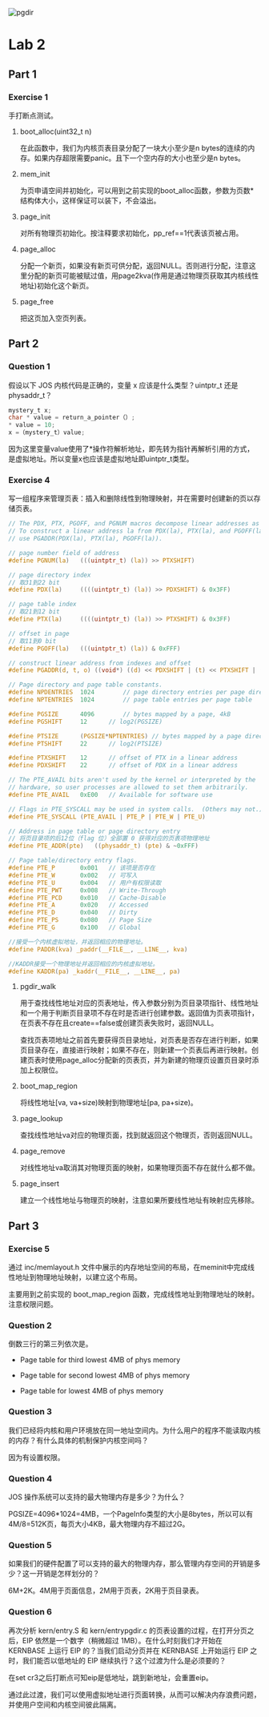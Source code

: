 ![pgdir](C:/Users/zxt/Desktop/1.png)



# Lab 2

## Part 1

### Exercise 1

手打断点测试。

1. boot_alloc(uint32_t n)

    在此函数中，我们为内核页表目录分配了一块大小至少是n bytes的连续的内存。如果内存超限需要panic。且下一个空内存的大小也至少是n bytes。

1. mem_init
    
    为页申请空间并初始化，可以用到之前实现的boot_alloc函数，参数为页数*结构体大小，这样保证可以装下，不会溢出。

1. page_init

    对所有物理页初始化。按注释要求初始化，pp_ref==1代表该页被占用。

1. page_alloc

    分配一个新页，如果没有新页可供分配，返回NULL。否则进行分配，注意这里分配的新页可能被赋过值，用page2kva(作用是通过物理页获取其内核线性地址)初始化这个新页。

1. page_free

    把这页加入空页列表。

## Part 2

### Question 1

假设以下 JOS 内核代码是正确的，变量 x 应该是什么类型？uintptr_t 还是 physaddr_t？

```C
mystery_t x;
char * value = return_a_pointer（）;
* value = 10;
x =（mystery_t）value;
```

因为这里变量value使用了*操作符解析地址，即先转为指针再解析引用的方式，是虚拟地址。所以变量x也应该是虚拟地址即uintptr_t类型。

### Exercise 4

写一组程序来管理页表：插入和删除线性到物理映射，并在需要时创建新的页以存储页表。

```C
// The PDX, PTX, PGOFF, and PGNUM macros decompose linear addresses as shown.
// To construct a linear address la from PDX(la), PTX(la), and PGOFF(la),
// use PGADDR(PDX(la), PTX(la), PGOFF(la)).

// page number field of address
#define PGNUM(la)   (((uintptr_t) (la)) >> PTXSHIFT)

// page directory index
// 取31到22 bit
#define PDX(la)     ((((uintptr_t) (la)) >> PDXSHIFT) & 0x3FF)

// page table index
// 取21到12 bit
#define PTX(la)     ((((uintptr_t) (la)) >> PTXSHIFT) & 0x3FF)

// offset in page
// 取11到0 bit
#define PGOFF(la)   (((uintptr_t) (la)) & 0xFFF)

// construct linear address from indexes and offset
#define PGADDR(d, t, o) ((void*) ((d) << PDXSHIFT | (t) << PTXSHIFT | (o)))

// Page directory and page table constants.
#define NPDENTRIES  1024        // page directory entries per page directory
#define NPTENTRIES  1024        // page table entries per page table

#define PGSIZE      4096        // bytes mapped by a page, 4kB
#define PGSHIFT     12      // log2(PGSIZE)

#define PTSIZE      (PGSIZE*NPTENTRIES) // bytes mapped by a page directory entry, 4MB
#define PTSHIFT     22      // log2(PTSIZE)

#define PTXSHIFT    12      // offset of PTX in a linear address
#define PDXSHIFT    22      // offset of PDX in a linear address

// The PTE_AVAIL bits aren't used by the kernel or interpreted by the
// hardware, so user processes are allowed to set them arbitrarily.
#define PTE_AVAIL   0xE00   // Available for software use

// Flags in PTE_SYSCALL may be used in system calls.  (Others may not.)
#define PTE_SYSCALL (PTE_AVAIL | PTE_P | PTE_W | PTE_U)

// Address in page table or page directory entry
// 将页目录项的后12位（flag 位）全部置 0 获得对应的页表项物理地址
#define PTE_ADDR(pte)   ((physaddr_t) (pte) & ~0xFFF)

// Page table/directory entry flags.
#define PTE_P       0x001   // 该项是否存在
#define PTE_W       0x002   // 可写入
#define PTE_U       0x004   // 用户有权限读取
#define PTE_PWT     0x008   // Write-Through
#define PTE_PCD     0x010   // Cache-Disable
#define PTE_A       0x020   // Accessed
#define PTE_D       0x040   // Dirty
#define PTE_PS      0x080   // Page Size
#define PTE_G       0x100   // Global

//接受一个内核虚拟地址，并返回相应的物理地址。
#define PADDR(kva) _paddr(__FILE__, __LINE__, kva)

//KADDR接受一个物理地址并返回相应的内核虚拟地址。
#define KADDR(pa) _kaddr(__FILE__, __LINE__, pa)
```

1. pgdir_walk

    用于查找线性地址对应的页表地址，传入参数分别为页目录项指针、线性地址和一个用于判断页目录项不存在时是否进行创建参数。返回值为页表项指针，在页表不存在且create==false或创建页表失败时，返回NULL。

    查找页表项地址之前首先要获得页目录地址，对页表是否存在进行判断，如果页目录存在，直接进行映射；如果不存在，则新建一个页表后再进行映射。创建页表时使用page_alloc分配新的页表页，并为新建的物理页设置页目录时添加上权限位。

1. boot_map_region

    将线性地址[va, va+size)映射到物理地址[pa, pa+size)。

1. page_lookup

    查找线性地址va对应的物理页面，找到就返回这个物理页，否则返回NULL。

1. page_remove

    对线性地址va取消其对物理页面的映射，如果物理页面不存在就什么都不做。

1. page_insert

    建立一个线性地址与物理页的映射，注意如果所要线性地址有映射应先移除。

## Part 3

### Exercise 5

通过 inc/memlayout.h 文件中展示的内存地址空间的布局，在meminit中完成线性地址到物理地址映射，以建立这个布局。

主要用到之前实现的 boot_map_region 函数，完成线性地址到物理地址的映射。注意权限问题。

### Question 2

倒数三行的第三列依次是。

- Page table for third lowest 4MB of phys memory

- Page table for second lowest 4MB of phys memory

- Page table for lowest 4MB of phys memory

### Question 3

我们已经将内核和用户环境放在同一地址空间内。为什么用户的程序不能读取内核的内存？有什么具体的机制保护内核空间吗？

因为有设置权限。

### Question 4

JOS 操作系统可以支持的最大物理内存是多少？为什么？

PGSIZE=4096*1024=4MB，一个PageInfo类型的大小是8bytes，所以可以有4M/8=512K页，每页大小4KB，最大物理内存不超过2G。

### Question 5

如果我们的硬件配置了可以支持的最大的物理内存，那么管理内存空间的开销是多少？这一开销是怎样划分的？

6M+2K。4M用于页面信息，2M用于页表，2K用于页目录表。

### Question 6

再次分析 kern/entry.S 和 kern/entrypgdir.c 的页表设置的过程，在打开分页之后，EIP 依然是一个数字（稍微超过 1MB）。在什么时刻我们才开始在 KERNBASE 上运行 EIP 的？当我们启动分页并在 KERNBASE 上开始运行 EIP 之时，我们能否以低地址的 EIP 继续执行？这个过渡为什么是必须要的？

在set cr3之后打断点可知eip是低地址，跳到新地址，会重置eip。

通过此过渡，我们可以使用虚拟地址进行页面转换，从而可以解决内存浪费问题，并使用户空间和内核空间彼此隔离。